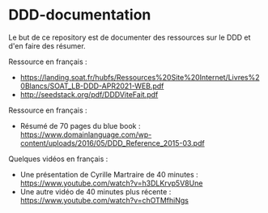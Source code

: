 # DDD-documentation
Le but de ce repository est de documenter des ressources sur le DDD et d'en faire des résumer.

Ressource en français :
- https://landing.soat.fr/hubfs/Ressources%20Site%20Internet/Livres%20Blancs/SOAT_LB-DDD-APR2021-WEB.pdf     
- http://seedstack.org/pdf/DDDViteFait.pdf     

Ressource en français :
- Résumé de 70 pages du blue book : https://www.domainlanguage.com/wp-content/uploads/2016/05/DDD_Reference_2015-03.pdf

Quelques vidéos en français :      
- Une présentation de Cyrille Martraire de 40 minutes : https://www.youtube.com/watch?v=h3DLKrvp5V8Une 
- Une autre vidéo de 40 minutes plus récente : https://www.youtube.com/watch?v=chOTMfhiNgs

